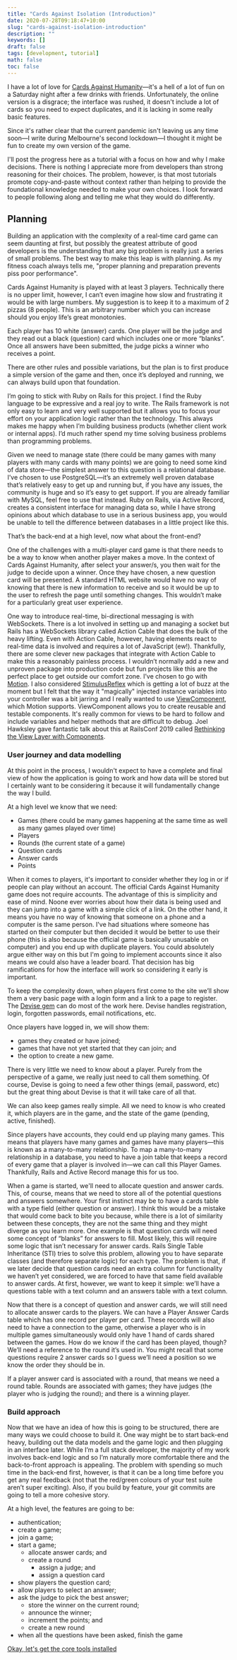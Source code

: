 ```yaml
---
title: "Cards Against Isolation (Introduction)"
date: 2020-07-28T09:18:47+10:00
slug: "cards-against-isolation-introduction"
description: ""
keywords: []
draft: false
tags: [development, tutorial]
math: false
toc: false
---
```

I have a lot of love for
[Cards Against Humanity](https://cardsagainsthumanity.com/)—it's a hell of a
lot of fun on a Saturday night after a few drinks with friends. Unfortunately,
the online version is a disgrace; the interface was rushed, it doesn't include a
lot of cards so you need to expect duplicates, and it is lacking in some really
basic features.

Since it's rather clear that the current pandemic isn't leaving us any time
soon—I write during Melbourne's second lockdown—I thought it might be fun to
create my own version of the game.

I'll post the progress here as a tutorial with a focus on how and why I make
decisions. There is nothing I appreciate more from developers than strong
reasoning for their choices. The problem, however, is that most tutorials
promote copy-and-paste without context rather than helping to provide the
foundational knowledge needed to make your own choices. I look forward to people
following along and telling me what they would do differently.

## Planning

Building an application with the complexity of a real-time card game can seem
daunting at first, but possibly the greatest attribute of good developers is the
understanding that any big problem is really just a series of small problems.
The best way to make this leap is with planning. As my fitness coach always
tells me, "proper planning and preparation prevents piss poor performance".

Cards Against Humanity is played with at least 3 players. Technically there is
no upper limit, however, I can’t even imagine how slow and frustrating it would
be with large numbers. My suggestion is to keep it to a maximum of 2 pizzas (8
people). This is an arbitrary number which you can increase should you enjoy
life’s great monotonies.

Each player has 10 white (answer) cards. One player will be the judge and they
read out a black (question) card which includes one or more “blanks”. Once all
answers have been submitted, the judge picks a winner who receives a point.

There are other rules and possible variations, but the plan is to first produce
a simple version of the game and then, once it’s deployed and running,
we can always build upon that foundation.

I’m going to stick with Ruby on Rails for this project. I find the Ruby language
to be expressive and a real joy to write. The Rails framework is not only easy
to learn and very well supported but it allows you to focus your effort on your
application logic rather than the technology. This always makes me happy when
I’m building business products (whether client work or internal apps). I’d much
rather spend my time solving business problems than programming problems.

Given we need to manage state (there could be many games with many players with
many cards with many points) we are going to need some kind of data store—the
simplest answer to this question is a relational database. I’ve chosen to use
PostgreSQL—it’s an extremely well proven database that’s relatively easy to get
up and running but, if you have any issues, the community is huge and so it’s
easy to get support. If you are already familiar with MySQL, feel free to use
that instead. Ruby on Rails, via Active Record, creates a consistent interface
for managing data so, while I have strong opinions about which database to use
in a serious business app, you would be unable to tell the difference between
databases in a little project like this.

That’s the back-end at a high level, now what about the front-end?

One of the challenges with a multi-player card game is that there needs to be a
way to know when another player makes a move. In the context of Cards Against
Humanity, after select your answer/s, you then wait for the judge to decide
upon a winner. Once they have chosen, a new question card will be presented. A
standard HTML website would have no way of knowing that there is new information
to receive and so it would be up to the user to refresh the page until something
changes. This wouldn’t make for a particularly great user experience.

One way to introduce real-time, bi-directional messaging is with WebSockets.
There is a lot involved in setting up and managing a socket but Rails has a
WebSockets library called Action Cable that does the bulk of the heavy lifting.
Even with Action Cable, however, having elements react to real-time data is
involved and requires a lot of JavaScript (ew!). Thankfully, there are some
clever new packages that integrate with Action Cable to make this a reasonably
painless process. I wouldn’t normally add a new and unproven package into
production code but fun projects like this are the perfect place to get outside
our comfort zone. I’ve chosen to go with
[Motion](https://github.com/unabridged/motion). I also considered
[StimulusReflex](https://github.com/hopsoft/stimulus_reflex) which is getting a
lot of buzz at the moment but I felt that the way it "magically" injected
instance variables into your controller was a bit jarring and I really wanted to
use [ViewComponent](https://github.com/github/view_component), which Motion
supports. ViewComponent allows you to create reusable and testable components.
It's really common for views to be hard to follow and include variables and
helper methods that are difficult to debug. Joel Hawksley gave fantastic talk
about this at RailsConf 2019 called
[Rethinking the View Layer with Components](https://www.youtube.com/watch?v=y5Z5a6QdA-M).

### User journey and data modelling

At this point in the process, I wouldn't expect to have a complete and final
view of how the application is going to work and how data will be stored but I
certainly want to be considering it because it will fundamentally change the way
I build.

At a high level we know that we need:
- Games (there could be many games happening at the same time as well as many
games played over time)
- Players
- Rounds (the current state of a game)
- Question cards
- Answer cards
- Points

When it comes to players, it's important to consider whether they log in or if
people can play without an account. The official Cards Against Humanity game
does not require accounts. The advantage of this is simplicity and ease of mind.
Noone ever worries about how their data is being used and they can jump into a
game with a simple click of a link. On the other hand, it means you have no way
of knowing that someone on a phone and a computer is the same person. I've had
situations where someone has started on their computer but then decided it would
be better to use their phone (this is also because the official game is
basically unusable on computer) and you end up with duplicate players. You could
absolutely argue either way on this but I'm going to implement accounts since it
also means we could also have a leader board. That decision has big
ramifications for how the interface will work so considering it early is
important.

To keep the complexity down, when players first come to the site we’ll show them
a very basic page with a login form and a link to a page to register. The
[Devise gem](https://github.com/heartcombo/devise) can do most of the work here.
Devise handles registration, login, forgotten passwords, email notifications,
etc.

Once players have logged in, we will show them:
- games they created or have joined;
- games that have not yet started that they can join; and
- the option to create a new game.

There is very little we need to know about a player. Purely from the perspective
of a game, we really just need to call them something. Of course, Devise is
going to need a few other things (email, password, etc) but the great thing
about Devise is that it will take care of all that.

We can also keep games really simple. All we need to know is who created it,
which players are in the game, and the state of the game (pending, active,
finished).

Since players have accounts, they could end up playing many games. This means
that players have many games and games have many players—this is known as a
many-to-many relationship. To map a many-to-many relationship in a database, you
need to have a join table that keeps a record of every game that a player is
involved in—we can call this Player Games. Thankfully, Rails and Active Record
manage this for us too.

When a game is started, we'll need to allocate question and answer cards. This,
of course, means that we need to store all of the potential questions and
answers somewhere. Your first instinct may be to have a cards table with a type
field (either question or answer). I think this would be a mistake that would
come back to bite you because, while there is a lot of similarity between these
concepts, they are not the same thing and they might diverge as you learn more.
One example is that question cards will need some concept of “blanks” for
answers to fill. Most likely, this will require some logic that isn’t necessary
for answer cards. Rails Single Table Inheritance (STI) tries to solve this
problem, allowing you to have separate classes (and therefore separate logic)
for each type. The problem is that, if we later decide that question cards need
an extra column for functionality we haven’t yet considered, we are forced to
have that same field available to answer cards. At first, however, we want to
keep it simple: we’ll have a questions table with a text column and an answers
table with a text column.

Now that there is a concept of question and answer cards, we will still need to
allocate answer cards to the players. We can have a Player Answer Cards table
which has one record per player per card. These records will also need to have a
connection to the game, otherwise a player who is in multiple games
simultaneously would only have 1 hand of cards shared between the games. How do
we know if the card has been played, though? We’ll need a reference to the round
it’s used in. You might recall that some questions require 2 answer cards so I
guess we’ll need a position so we know the order they should be in.

If a player answer card is associated with a round, that means we need a round
table. Rounds are associated with games; they have judges (the player who is
judging the round); and there is a winning player.

### Build approach

Now that we have an idea of how this is going to be structured, there are many
ways we could choose to build it. One way might be to start back-end heavy,
building out the data models and the game logic and then plugging in an
interface later. While I’m a full stack developer, the majority of my work
involves back-end logic and so I’m naturally more comfortable there and the
back-to-front approach is appealing. The problem with spending so much time in
the back-end first, however, is that it can be a long time before you get any
real feedback (not that the red/green colours of your test suite aren’t super
exciting). Also, if you build by feature, your git commits are going to tell a
more cohesive story.

At a high level, the features are going to be:
- authentication;
- create a game;
- join a game;
- start a game;
  - allocate answer cards; and
  - create a round
    - assign a judge; and
    - assign a question card
- show players the question card;
- allow players to select an answer;
- ask the judge to pick the best answer;
  - store the winner on the current round;
  - announce the winner;
  - increment the points; and
  - create a new round
- when all the questions have been asked, finish the game

[Okay, let's get the core tools installed](/blog/cards-against-isolation-installation)
